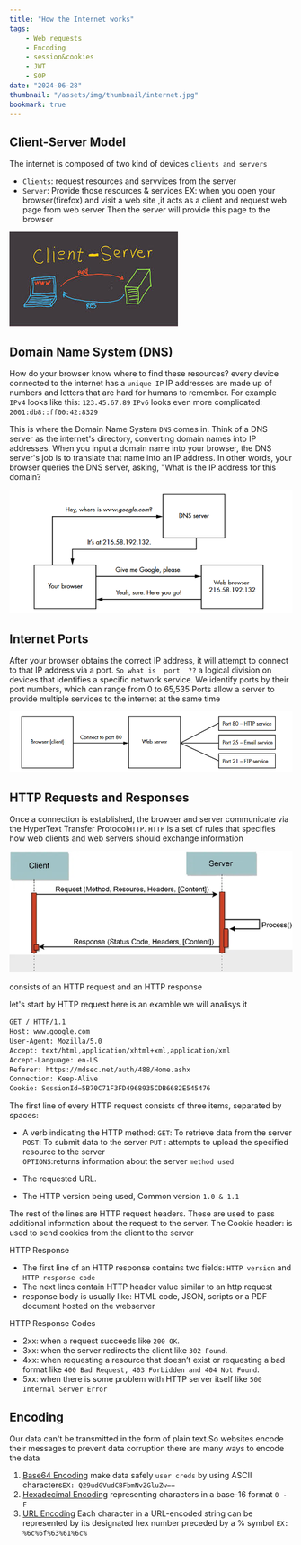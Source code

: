 ```yaml
---
title: "How the Internet works"
tags:
    - Web requests
    - Encoding
    - session&cookies
    - JWT
    - SOP
date: "2024-06-28"
thumbnail: "/assets/img/thumbnail/internet.jpg"
bookmark: true
---
```


## Client-Server Model

The internet is composed of two kind of devices `clients and servers`
* `Clients`: request resources and servvices from the server 
* `Server`: Provide those resources & services
EX:
  when you open your browser(firefox) and visit a web site ,it acts as a client and request web page from web server 
  Then the server will provide this page to the browser

 <img src="/assets/img/basics/client.jpeg" alt="Client-Server">


## Domain Name System (DNS)

How do your browser know where to find these resources? 
 every device connected to the internet has a `unique IP` 
IP addresses are made up of numbers and letters that are hard for humans
to remember. For example
  `IPv4` looks like this: `123.45.67.89`
  `IPv6` looks even more complicated: `2001:db8::ff00:42:8329`

This is where the Domain Name System `DNS` comes in. Think of a DNS server as the internet's directory, converting domain names into IP addresses. When you input a domain name into your browser, the DNS server's job is to translate that name into an IP address. In other words, your browser queries the DNS server, asking, "What is the IP address for this domain?

 <img src="/assets/img/basics/2.png" alt="DNS">


## Internet Ports

After your browser obtains the correct IP address, it will attempt to connect to that IP address via a port.
 `So what is  port  ??`
  a logical division on devices that identifies a specific network service. We identify ports by their port numbers, which can range from 0 to 65,535
Ports allow a server to provide multiple services to the internet at the same time

 <img src="/assets/img/basics/3.png" alt="Port">


## HTTP Requests and Responses

Once a connection is established, the browser and server communicate via
the HyperText Transfer Protocol`HTTP`.
`HTTP` is a set of rules that specifies how web clients and web servers should exchange information

<img src="/assets/img/basics/4.png" alt="HTTP">

 consists of an HTTP request and an HTTP response

 let's start by HTTP request here is an examble we will analisys it 

 ```bash
GET / HTTP/1.1
Host: www.google.com
User-Agent: Mozilla/5.0
Accept: text/html,application/xhtml+xml,application/xml
Accept-Language: en-US
Referer: https://mdsec.net/auth/488/Home.ashx
Connection: Keep-Alive
Cookie: SessionId=5B70C71F3FD4968935CDB6682E545476
 ```
The first line of every HTTP request consists of three items, separated by spaces:

* A verb indicating the HTTP method:
`GET`: To retrieve data from the server
`POST`: To submit data to the server
`PUT` : attempts to upload the specified resource to the server  
`OPTIONS`:returns information about the server `method used`

* The requested URL.
* The HTTP version being used, Common version `1.0 & 1.1`

The rest of the lines are HTTP request headers. These are used to pass
additional information about the request to the server. 
The Cookie header: is used to send cookies from the client to the server

HTTP Response 

* The first line of an HTTP response contains two fields: `HTTP version` and `HTTP response code`
* The next lines contain HTTP header value similar to an http request
* response body is usually like: HTML code, JSON, scripts or a PDF document hosted on the webserver

HTTP Response Codes

* 2xx: when a request succeeds like `200 OK`.
* 3xx: when the server redirects the client like `302 Found`.
* 4xx: when requesting a resource that doesn’t exist or requesting a bad format like
 `400 Bad Request, 403 Forbidden and 404 Not Found`.
* 5xx: when there is some problem with HTTP server itself like `500 Internal Server Error`


## Encoding

Our data can't be transmitted in the form of plain text.So websites encode their messages to prevent data corruption
there are many ways to encode the data 
1. <u>Base64 Encoding</u> 
make data safely `user creds` by using ASCII characters`EX: Q29udGVudCBFbmNvZGluZw==`
2. <u>Hexadecimal Encoding</u>
 representing characters in a base-16 format `0 - F`
3. <u>URL Encoding</u>
Each character in a URL-encoded string can be represented by its designated hex number preceded by a % symbol `EX: %6c%6f%63%61%6c%`

